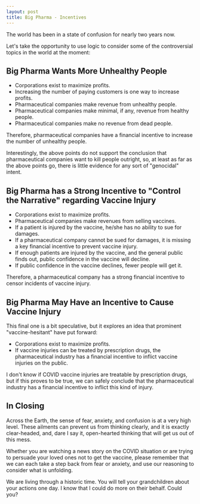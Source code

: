 ```yaml
---
layout: post
title: Big Pharma - Incentives
---
```


The world has been in a state of confusion for nearly two years now.

Let's take the opportunity to use logic to consider some of the controversial topics in the world at the moment:

## Big Pharma Wants More Unhealthy People

* Corporations exist to maximize profits.
* Increasing the number of paying customers is one way to increase profits.
* Pharmaceutical companies make revenue from unhealthy people.
* Pharmaceutical companies make minimal, if any, revenue from healthy people. 
* Pharmaceutical companies make no revenue from dead people.

Therefore, pharmaceutical companies have a financial incentive to increase the number of unhealthy people.

Interestingly, the above points do not support the conclusion that pharmaceutical companies want to kill people outright, so, at least as far as the above points go, there is little evidence for any sort of "genocidal" intent.

## Big Pharma has a Strong Incentive to "Control the Narrative" regarding Vaccine Injury

* Corporations exist to maximize profits.
* Pharmaceutical companies make revenues from selling vaccines.
* If a patient is injured by the vaccine, he/she has no ability to sue for damages.
* If a pharmaceutical company cannot be sued for damages, it is missing a key financial incentive to prevent vaccine injury.
* If enough patients are injured by the vaccine, and the general public finds out, public confidence in the vaccine will decline.
* If public confidence in the vaccine declines, fewer people will get it.

Therefore, a pharmaceutical company has a strong financial incentive to censor incidents of vaccine injury.

## Big Pharma May Have an Incentive to Cause Vaccine Injury

This final one is a bit speculative, but it explores an idea that prominent "vaccine-hesitant" have put forward:

* Corporations exist to maximize profits.
* If vaccine injuries can be treated by prescription drugs, the pharmaceutical industry has a financial incentive to inflict vaccine injuries on the public.

I don't know if COVID vaccine injuries are treatable by prescription drugs, but if this proves to be true, we can safely conclude that the pharmaceutical industry has a financial incentive to inflict this kind of injury.

## In Closing

Across the Earth, the sense of fear, anxiety, and confusion is at a very high level. These ailments can prevent us from thinking clearly, and it is exactly clear-headed, and, dare I say it, open-hearted thinking that will get us out of this mess.

Whether you are watching a news story on the COVID situation or are trying to persuade your loved ones not to get the vaccine, please remember that we can each take a step back from fear or anxiety, and use our reasoning to consider what is unfolding.

We are living through a historic time. You will tell your grandchildren about your actions one day. I know that I could do more on their behalf. Could you?
